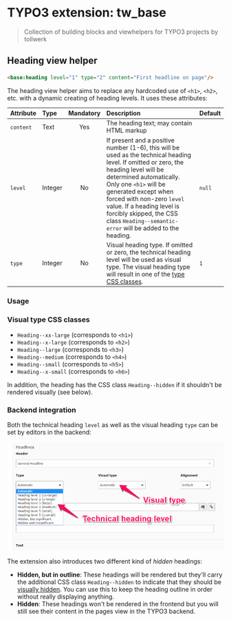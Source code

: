 # TYPO3 extension: tw_base

> Collection of building blocks and viewhelpers for TYPO3 projects by tollwerk

## Heading view helper

```html
<base:heading level="1" type="2" content="First headline on page"/>
```

The heading view helper aims to replace any hardcoded use of `<h1>`, `<h2>`, etc. with a dynamic creating of heading levels. It uses these attributes:

| Attribute | Type    | Mandatory | Description                                                                                       | Default |
|:----------|:--------|:---------:|:--------------------------------------------------------------------------------------------------|:--------|
| `content` | Text    |    Yes    | The heading text; may contain HTML markup                                                         |         |
| `level`   | Integer |    No     | If present and a positive number (1-6), this will be used as the technical heading level. If omitted or zero, the heading level will be determined automatically. Only one `<h1>` will be generated except when forced with non-zero `level` value. If a heading level is forcibly skipped, the CSS class `Heading--semantic-error` will be added to the heading. | `null`  |
| `type`   | Integer |    No     | Visual heading type. If omitted or zero, the technical heading level will be used as visual type. The visual heading type will result in one of the [type CSS classes](#visual-type-css-classes). | `1`  |

### Usage



### Visual type CSS classes

* `Heading--xx-large`  (corresponds to `<h1>`)
* `Heading--x-large` (corresponds to `<h2>`)
* `Heading--large` (corresponds to `<h3>`)
* `Heading--medium` (corresponds to `<h4>`)
* `Heading--small` (corresponds to `<h5>`)
* `Heading--x-small` (corresponds to `<h6>`)

In addition, the heading has the CSS class `Heading--hidden` if it shouldn't be rendered visually (see below).

### Backend integration

Both the technical heading `level` as well as the visual heading `type` can be set by editors in the backend:

![Backend integration of headings](heading.png)

The extension also introduces two different kind of *hidden* headings:

* **Hidden, but in outline**: These headings will be rendered but they'll carry the additional CSS class `Heading--hidden` to indicate that they should be [visually hidden](https://a11yproject.com/posts/how-to-hide-content/). You can use this to keep the heading outline in order without really displaying anything.
* **Hidden**: These headings won't be rendered in the frontend but you will still see their content in the pages view in the TYPO3 backend.
